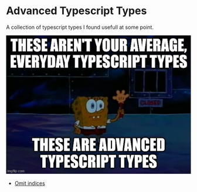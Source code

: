 # Advanced Typescript Types

A collection of typescript types I found usefull at some point.

![](./advanced-typescript-types.jpg)

- [Omit indices](./01-omit-indices.md)